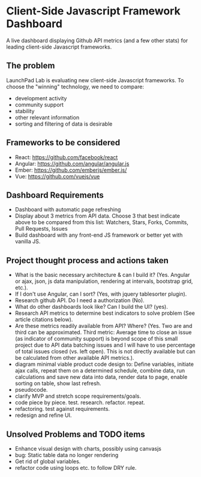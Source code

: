 # Client-Side Javascript Framework Dashboard
A live dashboard displaying Github API metrics (and a few other stats) for leading client-side Javascript frameworks.

## The problem
LaunchPad Lab is evaluating new client-side Javascript frameworks. To choose the "winning" technology, we need to compare:
- development activity
- community support
- stability
- other relevant information
- sorting and filtering of data is desirable

## Frameworks to be considered
- React: https://github.com/facebook/react
- Angular: https://github.com/angular/angular.js
- Ember: https://github.com/emberjs/ember.js/
- Vue: https://github.com/vuejs/vue

## Dashboard Requirements  
- Dashboard with automatic page refreshing
- Display about 3 metrics from API data. Choose 3 that best indicate above to be compared from this list: Watchers, Stars, Forks, Commits, Pull Requests, Issues
- Build dashboard with any front-end JS framework or better yet with vanilla JS.

## Project thought process and actions taken
- What is the basic necessary architecture & can I build it? (Yes. Angular or ajax, json, js data manipulation, rendering at intervals, bootstrap grid, etc.).
- If I don't use Angular, can I sort? (Yes, with jquery tablesorter plugin).
- Research github API. Do I need a authorization (No).
- What do other dashboards look like? Can I build the UI? (yes).
- Research API metrics to determine best indicators to solve problem (See article citations below).
- Are these metrics readily available from API? Where? (Yes. Two are and third can be approximated. Third metric: Average time to close an issue (as indicator of community support) is beyond scope of this small project due to API data batching issues and I will have to use percentage of total issues closed (vs. left open). This is not directly available but can be calculated from other available API metrics.).
- diagram minimal viable product code design to: Define variables, initiate ajax calls, repeat them on a determined schedule, combine data, run calculations and save new data into data, render data to page, enable sorting on table, show last refresh.
- pseudocode.
- clarify MVP and stretch scope requirements/goals.
- code piece by piece. test. research. refactor. repeat.
- refactoring. test against requirements.
- redesign and refine UI.

## Unsolved Problems and TODO items
- Enhance visual design with charts, possibly using canvasjs
- bug: Static table data no longer rendering
- Get rid of global variables.
- refactor code using loops etc. to follow DRY rule.
